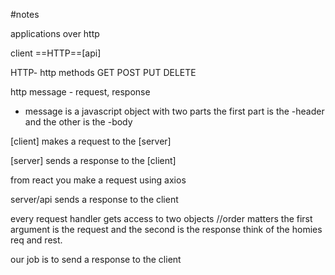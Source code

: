 #notes

applications over http

client ==HTTP==[api]

HTTP- http methods GET POST PUT DELETE

http message - request, response
 - message is a javascript object with two parts the first part is the -header and the other is the -body

[client] makes a request to the [server]

[server] sends a response to the [client]

from react you make a request using axios

server/api sends a response to the client

every request handler gets access to two objects
//order matters the first argument is the request and the second is the response
think of the homies req and rest.

our job is to send a response to the client